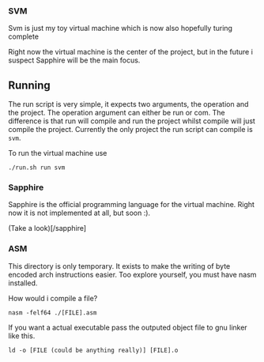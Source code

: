### SVM

Svm is just my toy virtual machine
which is now also hopefully turing complete

Right now the virtual machine is the center of the 
project, but in the future i suspect Sapphire will be
the main focus.

## Running

The run script is very simple, it expects two arguments, the operation and the project.
The operation argument can either be run or com. The difference is that run will compile 
and run the project whilst compile will just compile the project.
Currently the only project the run script can compile is `svm`.

To run the virtual machine use

```console
./run.sh run svm
``` 

### Sapphire

Sapphire is the official programming language for the virtual machine. 
Right now it is not implemented at all, but soon :).

(Take a look)[/sapphire]

### ASM

This directory is only temporary. It exists to make the writing of byte encoded arch instructions easier.
Too explore yourself, you must have nasm installed. 

How would i compile a file?

```console
nasm -felf64 ./[FILE].asm
```

If you want a actual executable pass the outputed object file to gnu linker like this.

```console
ld -o [FILE (could be anything really)] [FILE].o
```
